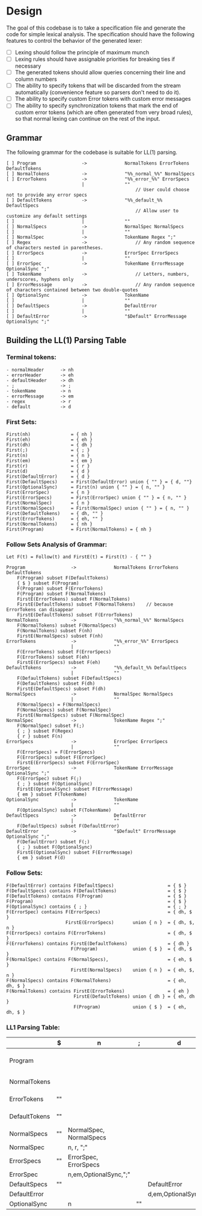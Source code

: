 # Design #

The goal of this codebase is to take a specification file and generate the code for simple lexical analysis. The specification should have the following features to control the behavior of the generated lexer:

- [ ] Lexing should follow the principle of maximum munch
- [ ] Lexing rules should have assignable priorities for breaking ties if necessary
- [ ] The generated tokens should allow queries concerning their line and column numbers
- [ ] The ability to specify tokens that will be discarded from the stream automatically (convenience feature so parsers don't need to do it).
- [ ] The ability to specify custom Error tokens with custom error messages
- [ ] The ability to specify synchronization tokens that mark the end of custom error tokens (which are often generated from very broad rules), so that normal lexing can continue on the rest of the input.

## Grammar

The following grammar for the codebase is suitable for LL(1) parsing.

```
[ ] Program                 ->              NormalTokens ErrorTokens DefaultTokens
[ ] NormalTokens            ->              "%%_normal_%%" NormalSpecs
[ ] ErrorTokens             ->              "%%_error_%%" ErrorSpecs
                            |               ""  
                                                // User could choose not to provide any error specs
[ ] DefaultTokens           ->              "%%_default_%% DefaultSpecs  
                                                // Allow user to customize any default settings
[ ]                         |               ""
[ ] NormalSpecs             ->              NormalSpec NormalSpecs
[ ]                         |               ""
[ ] NormalSpec              ->              TokenName Regex ";"
[ ] Regex                   ->                  // Any random sequence of characters nested in parentheses.
[ ] ErrorSpecs              ->              ErrorSpec ErrorSpecs
[ ]                         |               ""
[ ] ErrorSpec               ->              TokenName ErrorMessage OptionalSync ";"
[ ] TokenName               ->                  // Letters, numbers, underscores, hyphens only
[ ] ErrorMesssage           ->                  // Any random sequence of characters contained between two double-quotes
[ ] OptionalSync            ->              TokenName
[ ]                         |               ""
[ ] DefaultSpecs            ->              DefaultError
[ ]                         |               ""
[ ] DefaultError            ->              "$Default" ErrorMessage OptionalSync ";"
```

## Building the LL(1) Parsing Table

### Terminal tokens:

```
- normalHeader      -> nh
- errorHeader       -> eh
- defaultHeader     -> dh
- ;                 -> ;
- tokenName         -> n
- errorMessage      -> em
- regex             -> r
- default           -> d
```

### First Sets:

```
First(nh)               = { nh }
First(eh)               = { eh }
First(dh)               = { dh }
First(;)                = { ; }
First(n)                = { n }
First(em)               = { em }
First(r)                = { r }
First(d)                = { d }
First(DefaultError)     = { d }
First(DefaultSpecs)     = First(DefaultError) union { "" } = { d, ""}
First(OptionalSync)     = First(n) union { "" } = { n, "" }
First(ErrorSpec)        = { n }
First(ErrorSpecs)       = First(ErrorSpec) union { "" } = { n, "" }
First(NormalSpec)       = { n }
First(NormalSpecs)      = First(NormalSpec) union { "" } = { n, "" }
First(DefaultTokens)    = { dh, "" }
First(ErrorTokens)      = { eh, "" }
First(NormalTokens)     = { nh }
First(Program)          = First(NormalTokens) = { nh }
```

### Follow Sets Analysis of Grammar:

```
Let F(t) = Follow(t) and FirstE(t) = First(t) - { "" }

Program                 ->              NormalTokens ErrorTokens DefaultTokens
    F(Program) subset F(DefaultTokens)
    { $ } subset F(Program)
    F(Program) subset F(ErrorTokens)
    F(Program) subset F(NormalTokens)
    FirstE(ErrorTokens) subset F(NormalTokens)
    FirstE(DefaultTokens) subset F(NormalTokens)    // because ErrorTokens can disappear
    FirstE(DefaultTokens) subset F(ErrorTokens)
NormalTokens            ->              "%%_normal_%%" NormalSpecs
    F(NormalTokens) subset F(NormalSpecs)
    F(NormalTokens) subset F(nh)
    FirstE(NormalSpecs) subset F(nh)
ErrorTokens             ->              "%%_error_%%" ErrorSpecs
                        |               ""  
    F(ErrorTokens) subset F(ErrorSpecs)
    F(ErrorTokens) subset F(eh)
    FirstE(ErrorSpecs) subset F(eh)
DefaultTokens           ->              "%%_default_%% DefaultSpecs  
                        |               ""
    F(DefaultTokens) subset F(DefaultSpecs)
    F(DefaultTokens) subset F(dh)
    FirstE(DefaultSpecs) subset F(dh)
NormalSpecs             ->              NormalSpec NormalSpecs
                        |               ""
    F(NormalSpecs) = F(NormalSpecs)
    F(NormalSpecs) subset F(NormalSpec)
    FirstE(NormalSpecs) subset F(NormalSpec)
NormalSpec              ->              TokenName Regex ";"
    F(NormalSpec) subset F(;)
    { ; } subset F(Regex)
    { r } subset F(n)
ErrorSpecs              ->              ErrorSpec ErrorSpecs
                        |               ""
    F(ErrorSpecs) = F(ErrorSpecs)
    F(ErrorSpecs) subset F(ErrorSpec)
    FirstE(ErrorSpecs) subset F(ErrorSpec)
ErrorSpec               ->              TokenName ErrorMessage OptionalSync ";"
    F(ErrorSpec) subset F(;)
    { ; } subset F(OptionalSync)
    FirstE(OptionalSync) subset F(ErrorMessage)
    { em } subset F(TokenName)
OptionalSync            ->              TokenName
                        |               ""
    F(OptionalSync) subset F(TokenName)
DefaultSpecs            ->              DefaultError
                        |               ""
    F(DefaultSpecs) subset F(DefaultError)
DefaultError            ->              "$Default" ErrorMessage OptionalSync ";"
    F(DefaultError) subset F(;)
    { ; } subset F(OptionalSync)
    FirstE(OptionalSync) subset F(ErrorMessage)
    { em } subset F(d)
```

### Follow Sets:

```
F(DefaultError) contains F(DefaultSpecs)                    = { $ }
F(DefaultSpecs) contains F(DefaultTokens)                   = { $ } 
F(DefaultTokens) contains F(Program)                        = { $ }
F(Program)                                                  = { $ }
F(OptionalSync) contains { ; }                              = { ; }
F(ErrorSpec) contains F(ErrorSpecs)                         = { dh, $ }
                      FirstE(ErrorSpecs)       union { n }  = { dh, $, n }
F(ErrorSpecs) contains F(ErrorTokens)                       = { dh, $ }
F(ErrorTokens) contains FirstE(DefaultTokens)               = { dh }
                        F(Program)             union { $ }  = { dh, $ }
F(NormalSpec) contains F(NormalSpecs),                      = { eh, $ }
                        FirstE(NormalSpecs)    union { n }  = { eh, $, n }             
F(NormalSpecs) contains F(NormalTokens)                     = { eh, dh, $ }
F(NormalTokens) contains FirstE(ErrorTokens)                = { eh }
                         FirstE(DefaultTokens) union { dh } = { eh, dh }
                         F(Program)            union { $ }  = { eh, dh, $ }
```


### LL1 Parsing Table:

|                   |   $               |  n                        |     ;      |   d                       |    dh            |   eh          |   nh
|-------            |------             |-------                    |--------    |----------                 | --------         | -----------   | -----
| Program           |                   |                           |            |                           |                  |               | NormalTokens, ErrorTokens, DefaultTokens
| NormalTokens      |                   |                           |            |                           |                  |               | nh NormalSpecs
| ErrorTokens       | ""                |                           |            |                           |  ""              | eh ErrorSpecs |
| DefaultTokens     | ""                |                           |            |                           | dh DefaultSpecs  |
| NormalSpecs       | ""                | NormalSpec, NormalSpecs   |            |                           |  ""              |  ""
| NormalSpec        |                   | n, r, ";"                 |
| ErrorSpecs        | ""                | ErrorSpec, ErrorSpecs     |            |                           |  ""
| ErrorSpec         |                   | n,em,OptionalSync,";"     |
| DefaultSpecs      | ""                |                           |            | DefaultError
| DefaultError      |                   |                           |            | d,em,OptionalSync,";"
| OptionalSync      |                   |  n                        |     ""
